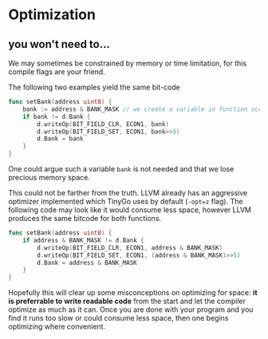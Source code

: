 # Optimization
you won't need to...
---

We may sometimes be constrained by memory or time limitation, for this compile flags are your friend. 

The following two examples yield the same bit-code

```go
func setBank(address uint8) {
    bank := address & BANK_MASK // we create a variable in function scope
	if bank != d.Bank {
		d.writeOp(BIT_FIELD_CLR, ECON1, bank)
		d.writeOp(BIT_FIELD_SET, ECON1, bank>>5)
		d.Bank = bank
	}
}
```
One could argue such a variable `bank` is not needed and that we lose precious memory space. 

This could not be farther from the truth. LLVM already has an aggressive optimizer implemented which TinyGo 
uses by default (`-opt=z` flag). The following code may look like it would consume less space, however LLVM produces
the same bitcode for both functions.

```go
func setBank(address uint8) {
	if address & BANK_MASK != d.Bank {
		d.writeOp(BIT_FIELD_CLR, ECON1, address & BANK_MASK)
		d.writeOp(BIT_FIELD_SET, ECON1, (address & BANK_MASK)>>5)
		d.Bank = address & BANK_MASK
	}
}
```

Hopefully this will clear up some misconceptions on optimizing for space: **it is preferrable
to write readable code** from the start and let the compiler optimize as much as it can. Once
you are done with your program and you find it runs too slow or could consume less space, then one begins optimizing where convenient.